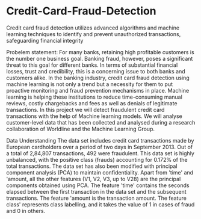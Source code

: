 # Credit-Card-Fraud-Detection
Credit card fraud detection utilizes advanced algorithms and machine learning techniques to identify and prevent unauthorized transactions, safeguarding financial integrity



Probelem statement: For many banks, retaining high profitable customers is the number one business goal. Banking fraud, however, poses a significant threat to this goal for different banks. In terms of substantial financial losses, trust and credibility, this is a concerning issue to both banks and customers alike. In the banking industry, credit card fraud detection using machine learning is not only a trend but a necessity for them to put proactive monitoring and fraud prevention mechanisms in place. Machine learning is helping these institutions to reduce time-consuming manual reviews, costly chargebacks and fees as well as denials of legitimate transactions. In this project we will detect fraudulent credit card transactions with the help of Machine learning models. We will analyse customer-level data that has been collected and analysed during a research collaboration of Worldline and the Machine Learning Group.




Data Understanding
The data set includes credit card transactions made by European cardholders over a period of two days in September 2013. Out of a total of 2,84,807 transactions, 492 were fraudulent. This data set is highly unbalanced, with the positive class (frauds) accounting for 0.172% of the total transactions. The data set has also been modified with principal component analysis (PCA) to maintain confidentiality. Apart from 'time' and 'amount, all the other features (V1, V2, V3, up to V28) are the principal components obtained using PCA. The feature 'time' contains the seconds elapsed between the first transaction in the data set and the subsequent transactions. The feature 'amount is the transaction amount. The feature class' represents class labelling, and it takes the value of 1 in cases of fraud and 0 in others.
